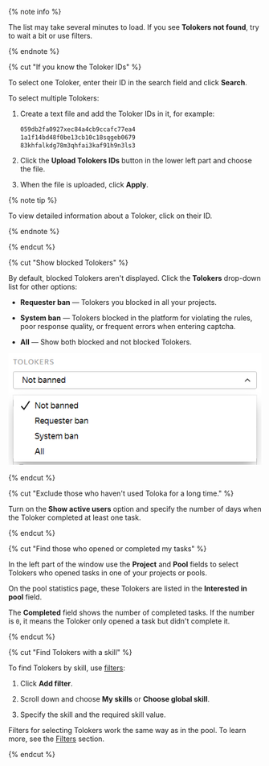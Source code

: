 {% note info %}

The list may take several minutes to load. If you see **Tolokers not found**, try to wait a bit or use filters.

{% endnote %}

{% cut "If you know the Toloker IDs" %}

To select one Toloker, enter their ID in the search field and click **Search**.

To select multiple Tolokers:

1. Create a text file and add the Toloker IDs in it, for example:

    ```plaintext
    059db2fa0927xec84a4cb9ccafc77ea4
    1a1f14bd48f0be13cb10c18sqgeb0679
    83khfalkdg78m3qhfai3kaf91h9n3ls3
    ```

1. Click the **Upload Tolokers IDs** button in the lower left part and choose the file.

1. When the file is uploaded, click **Apply**.

{% note tip %}

To view detailed information about a Toloker, click on their ID.

{% endnote %}

{% endcut %}

{% cut "Show blocked Tolokers" %}

By default, blocked Tolokers aren't displayed. Click the **Tolokers** drop-down list for other options:

- **Requester ban** — Tolokers you blocked in all your projects.

- **System ban** — Tolokers blocked in the platform for violating the rules, poor response quality, or frequent errors when entering captcha.

- **All** — Show both blocked and not blocked Tolokers.

![](../_images/other/users-ban-filter.png)

{% endcut %}

{% cut "Exclude those who haven't used Toloka for a long time." %}

Turn on the **Show active users** option and specify the number of days when the Toloker completed at least one task.

{% endcut %}

{% cut "Find those who opened or completed my tasks" %}

In the left part of the window use the **Project** and **Pool** fields to select Tolokers who opened tasks in one of your projects or pools.

On the pool statistics page, these Tolokers are listed in the **Interested in pool** field.

The **Completed** field shows the number of completed tasks. If the number is `0`, it means the Toloker only opened a task but didn't complete it.

{% endcut %}

{% cut "Find Tolokers with a skill" %}

To find Tolokers by skill, use [filters](../../glossary.md#filters):

1. Click **Add filter**.

1. Scroll down and choose **My skills** or **Choose global skill**.

1. Specify the skill and the required skill value.

Filters for selecting Tolokers work the same way as in the pool. To learn more, see the [Filters](../concepts/filters.md) section.

{% endcut %}
